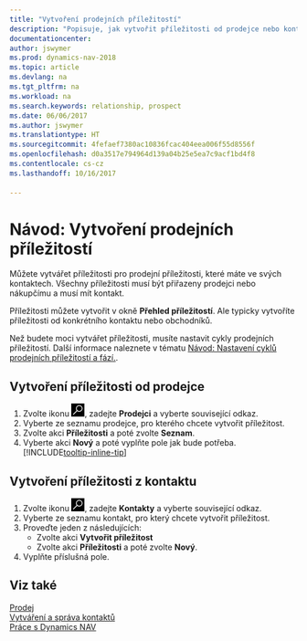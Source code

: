 ```yaml
---
title: "Vytvoření prodejních příležitostí"
description: "Popisuje, jak vytvořit příležitosti od prodejce nebo kontaktu v Dynamics NAV."
documentationcenter: 
author: jswymer
ms.prod: dynamics-nav-2018
ms.topic: article
ms.devlang: na
ms.tgt_pltfrm: na
ms.workload: na
ms.search.keywords: relationship, prospect
ms.date: 06/06/2017
ms.author: jswymer
ms.translationtype: HT
ms.sourcegitcommit: 4fefaef7380ac10836fcac404eea006f55d8556f
ms.openlocfilehash: d0a3517e794964d139a04b25e5ea7c9acf1bd4f8
ms.contentlocale: cs-cz
ms.lasthandoff: 10/16/2017

---
```

# <a name="how-to-create-sales-opportunities"></a>Návod: Vytvoření prodejních příležitostí
Můžete vytvářet příležitosti pro prodejní příležitosti, které máte ve svých kontaktech. Všechny příležitosti musí být přiřazeny prodejci nebo nákupčímu a musí mít kontakt.

Příležitosti můžete vytvořit v okně **Přehled příležitostí**. Ale typicky vytvoříte příležitosti od konkrétního kontaktu nebo obchodníků.

Než budete moci vytvářet příležitosti, musíte nastavit cykly prodejních příležitostí. Další informace naleznete v tématu [Návod: Nastavení cyklů prodejních příležitostí a fází.](marketing-how-setup-opportunity-sales-cycles-stages.md).

## <a name="to-create-an-opportunity-from-a-salesperson"></a>Vytvoření příležitosti od prodejce
1. Zvolte ikonu ![Vyhledat stránku nebo sestavu](media/ui-search/search_small.png "Ikona Vyhledat stránku nebo sestavu"), zadejte **Prodejci** a vyberte související odkaz.
2. Vyberte ze seznamu prodejce, pro kterého chcete vytvořit příležitost.
3. Zvolte akci **Příležitosti** a poté zvolte **Seznam**.
4. Vyberte akci **Nový** a poté vyplňte pole jak bude potřeba. [!INCLUDE[tooltip-inline-tip](includes/tooltip-inline-tip_md.md)]  



## <a name="to-create-an-opportunity-from-a-contact"></a>Vytvoření příležitosti z kontaktu
1. Zvolte ikonu ![Vyhledat stránku nebo sestavu](media/ui-search/search_small.png "Ikona Vyhledat stránku nebo sestavu"), zadejte **Kontakty** a vyberte související odkaz.
2. Vyberte ze seznamu kontakt, pro který chcete vytvořit příležitost.
3. Proveďte jeden z následujících:
   * Zvolte akci **Vytvořit příležitost**
   * Zvolte akci **Příležitosti** a poté zvolte **Nový**.
4. Vyplňte příslušná pole.

## <a name="see-also"></a>Viz také
[Prodej](sales-manage-sales.md)  
[Vytváření a správa kontaktů](marketing-contacts.md)  
[Práce s Dynamics NAV](ui-work-product.md)

